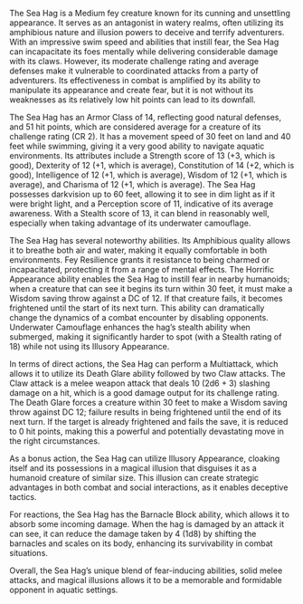 The Sea Hag is a Medium fey creature known for its cunning and unsettling appearance. It serves as an antagonist in watery realms, often utilizing its amphibious nature and illusion powers to deceive and terrify adventurers. With an impressive swim speed and abilities that instill fear, the Sea Hag can incapacitate its foes mentally while delivering considerable damage with its claws. However, its moderate challenge rating and average defenses make it vulnerable to coordinated attacks from a party of adventurers. Its effectiveness in combat is amplified by its ability to manipulate its appearance and create fear, but it is not without its weaknesses as its relatively low hit points can lead to its downfall.

The Sea Hag has an Armor Class of 14, reflecting good natural defenses, and 51 hit points, which are considered average for a creature of its challenge rating (CR 2). It has a movement speed of 30 feet on land and 40 feet while swimming, giving it a very good ability to navigate aquatic environments. Its attributes include a Strength score of 13 (+3, which is good), Dexterity of 12 (+1, which is average), Constitution of 14 (+2, which is good), Intelligence of 12 (+1, which is average), Wisdom of 12 (+1, which is average), and Charisma of 12 (+1, which is average). The Sea Hag possesses darkvision up to 60 feet, allowing it to see in dim light as if it were bright light, and a Perception score of 11, indicative of its average awareness. With a Stealth score of 13, it can blend in reasonably well, especially when taking advantage of its underwater camouflage.

The Sea Hag has several noteworthy abilities. Its Amphibious quality allows it to breathe both air and water, making it equally comfortable in both environments. Fey Resilience grants it resistance to being charmed or incapacitated, protecting it from a range of mental effects. The Horrific Appearance ability enables the Sea Hag to instill fear in nearby humanoids; when a creature that can see it begins its turn within 30 feet, it must make a Wisdom saving throw against a DC of 12. If that creature fails, it becomes frightened until the start of its next turn. This ability can dramatically change the dynamics of a combat encounter by disabling opponents. Underwater Camouflage enhances the hag’s stealth ability when submerged, making it significantly harder to spot (with a Stealth rating of 18) while not using its Illusory Appearance.

In terms of direct actions, the Sea Hag can perform a Multiattack, which allows it to utilize its Death Glare ability followed by two Claw attacks. The Claw attack is a melee weapon attack that deals 10 (2d6 + 3) slashing damage on a hit, which is a good damage output for its challenge rating. The Death Glare forces a creature within 30 feet to make a Wisdom saving throw against DC 12; failure results in being frightened until the end of its next turn. If the target is already frightened and fails the save, it is reduced to 0 hit points, making this a powerful and potentially devastating move in the right circumstances. 

As a bonus action, the Sea Hag can utilize Illusory Appearance, cloaking itself and its possessions in a magical illusion that disguises it as a humanoid creature of similar size. This illusion can create strategic advantages in both combat and social interactions, as it enables deceptive tactics. 

For reactions, the Sea Hag has the Barnacle Block ability, which allows it to absorb some incoming damage. When the hag is damaged by an attack it can see, it can reduce the damage taken by 4 (1d8) by shifting the barnacles and scales on its body, enhancing its survivability in combat situations.

Overall, the Sea Hag’s unique blend of fear-inducing abilities, solid melee attacks, and magical illusions allows it to be a memorable and formidable opponent in aquatic settings.